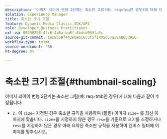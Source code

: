 ```yaml
---
description: '이미지 레이어 변형 2단계는 축소판 그림(예: req=tmb인 경우)에 대해 다음과 같이 수정됩니다.'
solution: Experience Manager
title: 축소판 크기 조절
feature: Dynamic Media Classic,SDK/API
role: Developer,Business Practitioner
exl-id: 08290258-4fc8-4a6a-ba8f-6bdcd969fa3c
source-git-commit: 1ec8b59f442eb96c6c3f5f1405d57a38a86bd056
workflow-type: tm+mt
source-wordcount: '80'
ht-degree: 0%

---
```


# 축소판 크기 조절{#thumbnail-scaling}

이미지 레이어 변형 2단계는 축소판 그림(예: req=tmb인 경우)에 대해 다음과 같이 수정됩니다.

* `2.` 이  `size=` 지정된 경우 축소판 규칙을 사용하여 (잘린) 이미지 `size=` 를 최신 이미지에 맞춥니다. `size=`을 지정하지 않은 경우 `res=`을 기준으로 크기를 조정하거나 `res=`를 지정하지 않은 경우 아래 요약된 축소판 규칙을 사용하여 캔버스 필터에 이미지를 맞추십시오.
